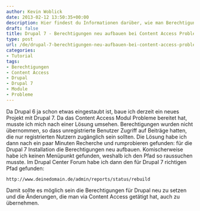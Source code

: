 ```yaml
---
author: Kevin Woblick
date: 2013-02-12 13:50:35+00:00
description: Hier findest du Informationen darüber, wie man Berechtigungen bei Drupal neu aufbauen kann, wenn Probleme mit Content Access auftauchen.
draft: false
title: Drupal 7 - Berechtigungen neu aufbauen bei Content Access Problemen
type: post
url: /de/drupal-7-berechtigungen-neu-aufbauen-bei-content-access-problemen/
categories:
- Tutorial
tags:
- Berechtigungen
- Content Access
- Drupal
- Drupal 7
- Module
- Probleme
---
```


Da Drupal 6 ja schon etwas eingestaubt ist, baue ich derzeit ein neues Projekt mit Drupal 7. Da das Content Access Modul Probleme bereitet hat, musste ich mich nach einer Lösung umsehen. Berechtigungen wurden nicht übernommen, so dass unregistrierte Benutzer Zugriff auf Beiträge hatten, die nur registrierten Nutzern zugänglich sein sollten. Die Lösung habe ich dann nach ein paar Minuten Recherche und rumprobieren gefunden: für die Drupal 7 Installation die Berechtigungen neu aufbauen. Komischerweise habe ich keinen Menüpunkt gefunden, weshalb ich den Pfad so raussuchen musste. Im Drupal Center Forum habe ich dann den für Drupal 7 richtigen Pfad gefunden:

`http://www.deinedomain.de/admin/reports/status/rebuild`

Damit sollte es möglich sein die Berechtigungen für Drupal neu zu setzen und die Änderungen, die man via Content Access getätigt hat, auch zu übernehmen.
